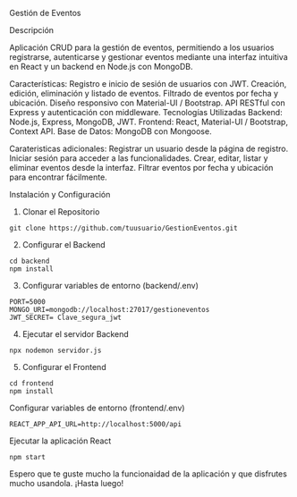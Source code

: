Gestión de Eventos

Descripción

Aplicación CRUD para la gestión de eventos, permitiendo a los usuarios registrarse, autenticarse y gestionar eventos mediante una interfaz intuitiva en React y un backend en Node.js 
con MongoDB.

Características:
Registro e inicio de sesión de usuarios con JWT.
Creación, edición, eliminación y listado de eventos.
Filtrado de eventos por fecha y ubicación.
Diseño responsivo con Material-UI / Bootstrap.
API RESTful con Express y autenticación con middleware.
Tecnologías Utilizadas
Backend: Node.js, Express, MongoDB, JWT.
Frontend: React, Material-UI / Bootstrap, Context API.
Base de Datos: MongoDB con Mongoose.

Carateristicas adicionales: 
Registrar un usuario desde la página de registro.
Iniciar sesión para acceder a las funcionalidades.
Crear, editar, listar y eliminar eventos desde la interfaz.
Filtrar eventos por fecha y ubicación para encontrar fácilmente.


Instalación y Configuración

1. Clonar el Repositorio
```   
git clone https://github.com/tuusuario/GestionEventos.git
```
2. Configurar el Backend
```
cd backend
npm install
```
3. Configurar variables de entorno (backend/.env)
```
PORT=5000
MONGO_URI=mongodb://localhost:27017/gestioneventos
JWT_SECRET= Clave_segura_jwt
```
4. Ejecutar el servidor Backend
```
npx nodemon servidor.js
```
5. Configurar el Frontend
```
cd frontend
npm install
```
Configurar variables de entorno (frontend/.env)
```
REACT_APP_API_URL=http://localhost:5000/api
```
Ejecutar la aplicación React
```
npm start
```
Espero que te guste mucho la funcionaidad de la aplicación y que disfrutes mucho usandola. ¡Hasta luego!

